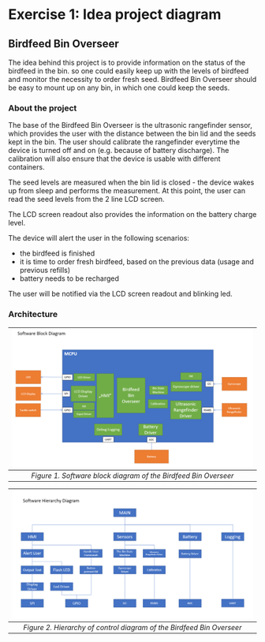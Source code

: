 # Exercise 1: Idea project diagram

## Birdfeed Bin Overseer

The idea behind this project is to provide information on the status of the
birdfeed in the bin. so one could easily keep up with the levels of birdfeed and
monitor the necessity to order fresh seed. Birdfeed Bin Overseer should be easy
to mount up on any bin, in which one could keep the seeds.

### About the project
The base of the Birdfeed Bin Overseer is the ultrasonic rangefinder sensor,
which provides the user with the distance between the bin lid and the seeds kept
in the bin. The user should calibrate the rangefinder everytime the device is
turned off and on (e.g. because of battery discharge). The calibration will also
ensure that the device is usable with different containers.

The seed levels are measured when the bin lid is closed - the device wakes up
from sleep and performs the measurement. At this point, the user can read the
seed levels from the 2 line LCD screen. 

The LCD screen readout also provides the information on the battery charge
level.

The device will alert the user in the following scenarios:
- the birdfeed is finished
- it is time to order fresh birdfeed, based on the previous data (usage and
  previous refills)
- battery needs to be recharged

The user will be notified via the LCD screen readout and blinking led.


### Architecture


|![Software block diagram](assets/hw01_software-block-diagram.png)|
|:--:|
| *Figure 1. Software block diagram of the Birdfeed Bin Overseer*|

|![Hierarchy of Control Diagram](assets/hw01_software-hierarchy-of-control-diagram.png)|
|:--:|
| *Figure 2. Hierarchy of control diagram of the Birdfeed Bin Overseer*|
